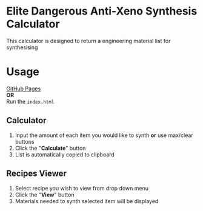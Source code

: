 # Elite Dangerous Anti-Xeno Synthesis Calculator
This calculator is designed to return a engineering material list for synthesising

# Usage
[GitHub Pages](https://th3-hero.github.io/AX-Synthesis-Calculator) \
**OR** \
Run the `index.html`
## Calculator
1. Input the amount of each item you would like to synth **or** use max/clear buttons
2. Click the "**Calculate**" button
3. List is automatically copied to clipboard

## Recipes Viewer
1. Select recipe you wish to view from drop down menu
2. Click the "**View**" button
3. Materials needed to synth selected item will be displayed
